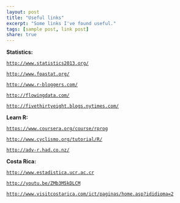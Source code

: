 ```yaml
---
layout: post
title: "Useful links"
excerpt: "Some links I've found useful."
tags: [sample post, link post]
share: true
---
```


**Statistics:**

[`http://www.statistics2013.org/`](http://www.statistics2013.org/)

[`http://www.foastat.org/`](http://www.foastat.org/)

[`http://www.r-bloggers.com/`](http://www.r-bloggers.com/)

[`http://flowingdata.com/`](http://flowingdata.com/)

[`http://fivethirtyeight.blogs.nytimes.com/`](http://fivethirtyeight.blogs.nytimes.com/)

**Learn R:**

[`https://www.coursera.org/course/rprog`](https://www.coursera.org/course/rprog)

[`http://www.cyclismo.org/tutorial/R/`](http://www.cyclismo.org/tutorial/R/)

[`http://adv-r.had.co.nz/`](http://adv-r.had.co.nz/)


**Costa Rica:**

[`http://www.estadistica.ucr.ac.cr`](http://www.estadistica.ucr.ac.cr)

[`http://youtu.be/ZMb3M5kDLCM`](http://youtu.be/ZMb3M5kDLCM)

[`http://www.visitcostarica.com/ict/paginas/home.asp?ididioma=2`](http://www.visitcostarica.com/ict/paginas/home.asp?ididioma=2)
